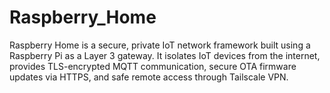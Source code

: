 # Raspberry_Home
Raspberry Home is a secure, private IoT network framework built using a Raspberry Pi as a Layer 3 gateway. It isolates IoT devices from the internet, provides TLS-encrypted MQTT communication, secure OTA firmware updates via HTTPS, and safe remote access through Tailscale VPN.
